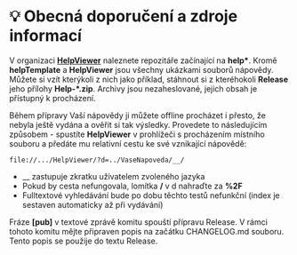 # 💡 Obecná doporučení a zdroje informací

V organizaci **[HelpViewer][HV]** naleznete repozitáře začínající na **help\***. Kromě **helpTemplate** a **HelpViewer** jsou všechny ukázkami souborů nápovědy. Můžete si vzít kterýkoli z nich jako příklad, stáhnout si z kteréhokoli **Release** jeho přílohy **Help-*.zip**. Archivy jsou nezaheslované, jejich obsah je přístupný k procházení.

Během přípravy Vaší nápovědy ji můžete offline procházet i přesto, že nebyla ještě vydána a ověřit si tak výsledky. Provedete to následujícím způsobem - spustíte **HelpViewer** v prohlížeči s procházením místního souboru a předáte mu relativní cestu ke své vznikající nápovědě:
```
file://.../HelpViewer/?d=../VaseNapoveda/__/
```

- __ zastupuje zkratku uživatelem zvoleného jazyka
- Pokud by cesta nefungovala, lomítka **/** v d nahraďte za **%2F**
- Fulltextové vyhledávání bude po dobu těchto testů nefunkční (index je sestaven automaticky až při vydávání)

Fráze **[pub]** v textové zprávě komitu spouští přípravu Release. V rámci tohoto komitu mějte připraven popis na začátku CHANGELOG.md souboru. Tento popis se použije do textu Release.

[HV]: https://github.com/orgs/HelpViewer/repositories "Repozitáře"
